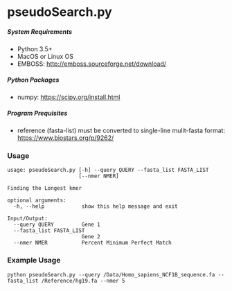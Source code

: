 # pseudoSearch.py

##### System Requirements 
- Python 3.5+
- MacOS or Linux OS
- EMBOSS: http://emboss.sourceforge.net/download/

##### Python Packages
- numpy: https://scipy.org/install.html

##### Program Prequisites
- reference (fasta-list) must be converted to single-line mulit-fasta format: https://www.biostars.org/p/9262/

### Usage
```
usage: pseudoSearch.py [-h] --query QUERY --fasta_list FASTA_LIST
                       [--nmer NMER]

Finding the Longest kmer

optional arguments:
  -h, --help            show this help message and exit

Input/Output:
  --query QUERY         Gene 1
  --fasta_list FASTA_LIST
                        Gene 2
  --nmer NMER           Percent Minimum Perfect Match
```

### Example Usage
```
python pseudoSearch.py --query /Data/Homo_sapiens_NCF1B_sequence.fa --fasta_list /Reference/hg19.fa --nmer 5
```
